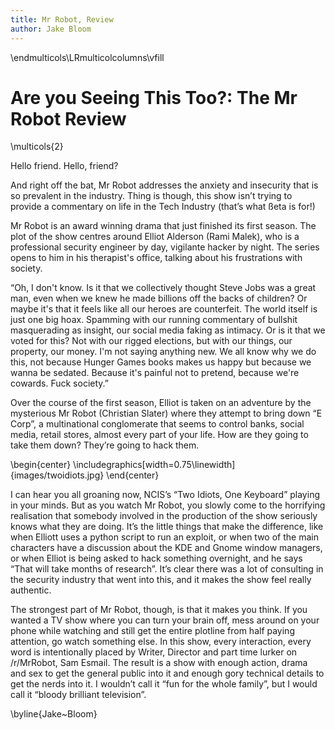 ```yaml
---
title: Mr Robot, Review
author: Jake Bloom
---
```


\endmulticols\LRmulticolcolumns\vfill

Are you Seeing This Too?: The Mr Robot Review
=============================================

\multicols{2}

Hello friend. Hello, friend?

And right off the bat, Mr Robot addresses the anxiety and insecurity that is so prevalent in the industry. Thing is though, this 
show isn’t trying to provide a commentary on life in the Tech Industry (that’s what ßeta is for!)

Mr Robot is an award winning drama that just finished its first season. The plot of the show centres around Elliot Alderson 
(Rami Malek), who is a professional security engineer by day, vigilante hacker by night. The series opens to him in his 
therapist's office, talking about his frustrations with society.

“Oh, I don't know. Is it that we collectively thought Steve Jobs was a great man, even when we knew he made billions off the 
backs of children? Or maybe it's that it feels like all our heroes are counterfeit. The world itself is just one big hoax. 
Spamming with our running commentary of bullshit masquerading as insight, our social media faking as intimacy. Or is it that we
voted for this? Not with our rigged elections, but with our things, our property, our money. I'm not saying anything new. 
We all know why we do this, not because Hunger Games books makes us happy but because we wanna be sedated. Because it's painful
not to pretend, because we're cowards. Fuck society.” 

Over the course of the first season, Elliot is taken on an adventure by the mysterious Mr Robot (Christian Slater) where they 
attempt to bring down “E Corp”, a multinational conglomerate that seems to control banks, social media, retail stores, almost 
every part of your life. How are they going to take them down? They’re going to hack them.

\begin{center} 
\includegraphics[width=0.75\linewidth]{images/twoidiots.jpg} 
\end{center}

I can hear you all groaning now, NCIS’s “Two Idiots, One Keyboard” playing in your minds. But as you watch Mr Robot, you slowly 
come to the horrifying realisation that somebody involved in the production of the show seriously knows what they are doing. 
It’s the little things that make the difference, like when Elliott uses a python script to run an exploit, or when two of the 
main characters have a discussion about the KDE and Gnome window managers, or when Elliot is being asked to hack something 
overnight, and he says “That will take months of research”. It’s clear there was a lot of consulting in the security industry 
that went into this, and it makes the show feel really authentic.

The strongest part of Mr Robot, though, is that it makes you think. If you wanted a TV show where you can turn your brain off, 
mess around on your phone while watching and still get the entire plotline from half paying attention, go watch something else. 
In this show, every interaction, every word is intentionally placed by Writer, Director and part time lurker on /r/MrRobot, Sam 
Esmail. The result is a show with enough action, drama and sex to get the general public into it and enough gory technical 
details to get the nerds into it. I wouldn’t call it “fun for the whole family”, but I would call it “bloody brilliant 
television”.

\byline{Jake~Bloom}
